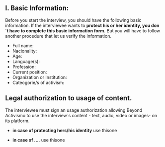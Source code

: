 ## I. Basic Information:

Before you start the interview, you should have the following basic information. If the interviewee wants to **protect his or her identity, you don´t have to complete this basic information form.** But you will have to follow another procedure that let us verify the information.
    
  * Full name:
  * Nacionality:
  * Age:
  * Language(s):
  * Profession:
  * Current position:
  * Organization or Institution:
  * Cateogorie/s of activism: 
    


## Legal authorization to usage of content. 

The interviewee must sign an usage authorization allowing Beyond Activismo to
use the interview´s content - text, audio, video or images- on its platform. 


* __in case of protecting hers/his identity__ use thisone 

* __in case of ....__ use thisone 


